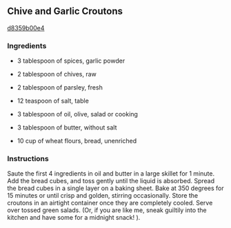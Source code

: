 ## Chive and Garlic Croutons

[d8359b00e4](http://www.food.com/recipe/chive-and-garlic-croutons-478293)

### Ingredients

 - 3 tablespoon of spices, garlic powder

 - 2 tablespoon of chives, raw

 - 2 tablespoon of parsley, fresh

 - 12 teaspoon of salt, table

 - 3 tablespoon of oil, olive, salad or cooking

 - 3 tablespoon of butter, without salt

 - 10 cup of wheat flours, bread, unenriched

### Instructions

Saute the first 4 ingredients in oil and butter in a large skillet for 1 minute. Add the bread cubes, and toss gently until the liquid is absorbed. Spread the bread cubes in a single layer on a baking sheet. Bake at 350 degrees for 15 minutes or until crisp and golden, stirring occasionally. Store the croutons in an airtight container once they are completely cooled. Serve over tossed green salads. (Or, if you are like me, sneak guiltily into the kitchen and have some for a midnight snack! ).